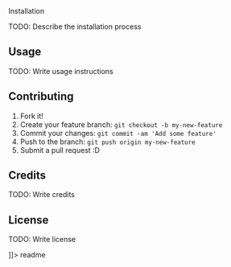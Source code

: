 <snippet>
  <content><![CDATA[
##Jack & Jones Australia
TODO: Write a project description

## Installation
TODO: Describe the installation process

## Usage
TODO: Write usage instructions
## Contributing
1. Fork it!
2. Create your feature branch: `git checkout -b my-new-feature`
3. Commit your changes: `git commit -am 'Add some feature'`
4. Push to the branch: `git push origin my-new-feature`
5. Submit a pull request :D

## Credits
TODO: Write credits

## License
TODO: Write license

]]></content>
  <tabTrigger>readme</tabTrigger>
</snippet>